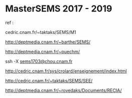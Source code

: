 # MasterSEMS 2017 - 2019

ref : 

cedric.cnam.fr/~taktaks/SEMS/M1

http://deptmedia.cnam.fr/~barthe/SEMS/

http://deptmedia.cnam.fr/~puechm/

ssh -X sems1703@chou.cnam.fr

http://cedric.cnam.fr/sys/crolard/enseignement/index.html

http://cedric.cnam.fr/~taktaks/SEMS/SEE/

http://deptmedia.cnam.fr/~rovedaks/Documents/RECIA/
